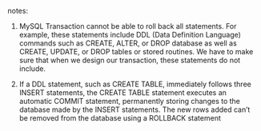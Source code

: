 notes:

1. MySQL Transaction cannot be able to roll back all statements. For example, these statements include DDL (Data Definition Language) commands such as CREATE, ALTER, or DROP database as well as CREATE, UPDATE, or DROP tables or stored routines. We have to make sure that when we design our transaction, these statements do not include.

2. If a DDL statement, such as CREATE TABLE, immediately follows three INSERT statements, the CREATE TABLE statement executes an automatic COMMIT statement, permanently storing changes to the database made by the INSERT statements. The new rows added can’t be removed from the database using a ROLLBACK statement

